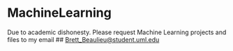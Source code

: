 # MachineLearning
Due to academic dishonesty. Please request Machine Learning projects and files to my email  ## Brett_Beaulieu@student.uml.edu
